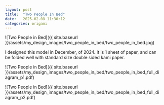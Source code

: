 ```yaml
---
layout: post
title:  "Two People In Bed"
date:   2025-02-08 11:30:12
categories: origami
---
```


![Two People in Bed]({{ site.baseurl }}/assets/my_design_images/two_people_in_bed/two_people_in_bed.jpg)
                                     
I designed this model in December, of 2024.  It is 1 sheet of paper, and can be folded well with standard size double sided kami paper. 

![Two People in Bed]({{ site.baseurl }}/assets/my_design_images/two_people_in_bed/two_people_in_bed_full_diagram_p1.pdf)

![Two People in Bed]({{ site.baseurl }}/assets/my_design_images/two_people_in_bed/two_people_in_bed_full_diagram_p2.pdf)